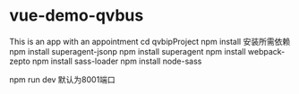 # vue-demo-qvbus
This is an app with an appointment 
cd qvbipProject
npm install 
安装所需依赖
npm install superagent-jsonp
npm install superagent
npm install webpack-zepto
npm install sass-loader
npm install node-sass

npm run dev 
默认为8001端口

